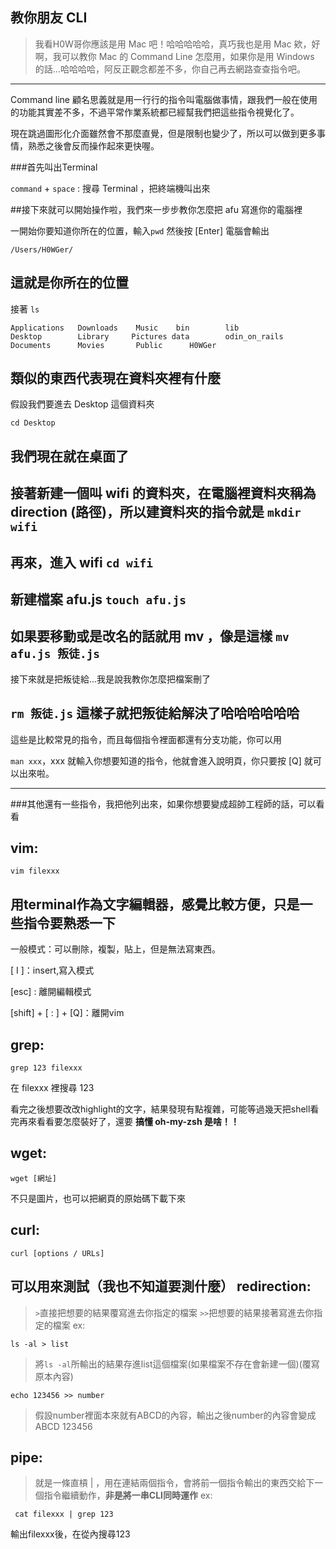 ## 教你朋友 CLI

> 我看H0W哥你應該是用 Mac 吧！哈哈哈哈哈，真巧我也是用 Mac 欸，好啊，我可以教你 Mac 的 Command Line 怎麼用，如果你是用 Windows 的話...哈哈哈哈，阿反正觀念都差不多，你自己再去網路查查指令吧。

---

Command line 顧名思義就是用一行行的指令叫電腦做事情，跟我們一般在使用的功能其實差不多，不過平常作業系統都已經幫我們把這些指令視覺化了。

現在跳過圖形化介面雖然會不那麼直覺，但是限制也變少了，所以可以做到更多事情，熟悉之後會反而操作起來更快喔。

###首先叫出Terminal

`command` + `space` : 搜尋 Terminal ，把終端機叫出來

##接下來就可以開始操作啦，我們來一步步教你怎麼把 afu 寫進你的電腦裡

一開始你要知道你所在的位置，輸入`pwd` 然後按 [Enter] 電腦會輸出

```
/Users/H0WGer/
```
這就是你所在的位置
 ---
接著 `ls`

```
Applications   Downloads	Music	 bin		lib
Desktop		   Library	   Pictures	data		odin_on_rails
Documents      Movies		Public		H0WGer
```
類似的東西代表現在資料夾裡有什麼
 ---
假設我們要進去 Desktop 這個資料夾

`cd Desktop	` 

我們現在就在桌面了
 ---
接著新建一個叫 wifi 的資料夾，在電腦裡資料夾稱為 direction (路徑)，所以建資料夾的指令就是 `mkdir wifi`
 ---
 再來，進入 wifi `cd wifi`
 ---
新建檔案 afu.js `touch afu.js`
 ---
如果要移動或是改名的話就用 mv ，像是這樣
`mv afu.js 叛徒.js`
 ---
接下來就是把叛徒給...我是說我教你怎麼把檔案刪了

`rm 叛徒.js`
這樣子就把叛徒給解決了哈哈哈哈哈哈
---
這些是比較常見的指令，而且每個指令裡面都還有分支功能，你可以用

`man xxx`，xxx 就輸入你想要知道的指令，他就會進入說明頁，你只要按 [Q] 就可以出來啦。

---


###其他還有一些指令，我把他列出來，如果你想要變成超帥工程師的話，可以看看

vim:
---
```
vim filexxx
```
用terminal作為文字編輯器，感覺比較方便，只是一些指令要熟悉一下
 ---
一般模式：可以刪除，複製，貼上，但是無法寫東西。

[ I ]：insert,寫入模式

[esc] : 離開編輯模式

[shift] + [ : ] + [Q]：離開vim


grep:
---
```
grep 123 filexxx
```
在 filexxx 裡搜尋 123

看完之後想要改改highlight的文字，結果發現有點複雜，可能等過幾天把shell看完再來看看要怎麼裝好了，還要
**搞懂 oh-my-zsh 是啥！！**

wget:
---
```
wget [網址]
```
不只是圖片，也可以把網頁的原始碼下載下來

curl:
---
```
curl [options / URLs]
```
可以用來測試（我也不知道要測什麼）
redirection:
---
> `>`直接把想要的結果覆寫進去你指定的檔案
> `>>`把想要的結果接著寫進去你指定的檔案
>  ex:  
```
ls -al > list
```
>  將`ls -al`所輸出的結果存進list這個檔案(如果檔案不存在會新建一個)(覆寫原本內容)
 ```
echo 123456 >> number
```
>假設number裡面本來就有ABCD的內容，輸出之後number的內容會變成ABCD
123456

pipe:
---
> 就是一條直槓 | ，用在連結兩個指令，會將前一個指令輸出的東西交給下一個指令繼續動作，**非是將一串CLI同時運作**
>  ex: 
```
 cat filexxx | grep 123
 ```
輸出filexxx後，在從內搜尋123